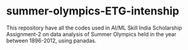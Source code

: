 # summer-olympics-ETG-intenship
This repository have all the codes used in AI/ML Skill India Scholarship Assignment-2 on data analysis of Summer Olympics held in the year between 1896-2012, using panadas.
